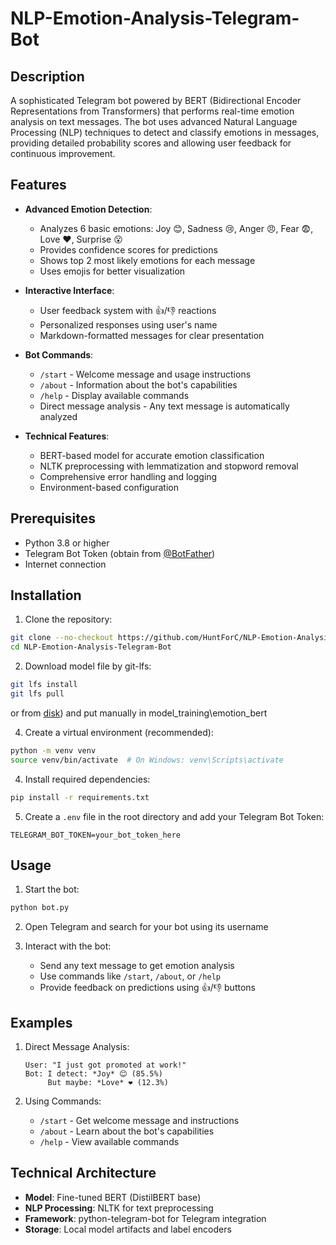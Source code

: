 # NLP-Emotion-Analysis-Telegram-Bot

## Description

A sophisticated Telegram bot powered by BERT (Bidirectional Encoder Representations from Transformers) that performs real-time emotion analysis on text messages. The bot uses advanced Natural Language Processing (NLP) techniques to detect and classify emotions in messages, providing detailed probability scores and allowing user feedback for continuous improvement.

## Features

- **Advanced Emotion Detection**:

  - Analyzes 6 basic emotions: Joy 😊, Sadness 😢, Anger 😠, Fear 😨, Love ❤️, Surprise 😮
  - Provides confidence scores for predictions
  - Shows top 2 most likely emotions for each message
  - Uses emojis for better visualization

- **Interactive Interface**:

  - User feedback system with 👍/👎 reactions
  - Personalized responses using user's name
  - Markdown-formatted messages for clear presentation

- **Bot Commands**:

  - `/start` - Welcome message and usage instructions
  - `/about` - Information about the bot's capabilities
  - `/help` - Display available commands
  - Direct message analysis - Any text message is automatically analyzed

- **Technical Features**:
  - BERT-based model for accurate emotion classification
  - NLTK preprocessing with lemmatization and stopword removal
  - Comprehensive error handling and logging
  - Environment-based configuration

## Prerequisites

- Python 3.8 or higher
- Telegram Bot Token (obtain from [@BotFather](https://t.me/botfather))
- Internet connection

## Installation

1. Clone the repository:

```bash
git clone --no-checkout https://github.com/HuntForC/NLP-Emotion-Analysis-Telegram-Bot.git
cd NLP-Emotion-Analysis-Telegram-Bot
```

2. Download model file by git-lfs:

```bash
git lfs install
git lfs pull
```

or from [disk](https://disk.yandex.ru/d/JbCf3H2o0gfmNg)) and put manually in model_training\emotion_bert

4. Create a virtual environment (recommended):

```bash
python -m venv venv
source venv/bin/activate  # On Windows: venv\Scripts\activate
```

4. Install required dependencies:

```bash
pip install -r requirements.txt
```

5. Create a `.env` file in the root directory and add your Telegram Bot Token:

```
TELEGRAM_BOT_TOKEN=your_bot_token_here
```

## Usage

1. Start the bot:

```bash
python bot.py
```

2. Open Telegram and search for your bot using its username

3. Interact with the bot:
   - Send any text message to get emotion analysis
   - Use commands like `/start`, `/about`, or `/help`
   - Provide feedback on predictions using 👍/👎 buttons

## Examples

1. Direct Message Analysis:

   ```
   User: "I just got promoted at work!"
   Bot: I detect: *Joy* 😊 (85.5%)
        But maybe: *Love* ❤️ (12.3%)
   ```

2. Using Commands:
   - `/start` - Get welcome message and instructions
   - `/about` - Learn about the bot's capabilities
   - `/help` - View available commands

## Technical Architecture

- **Model**: Fine-tuned BERT (DistilBERT base)
- **NLP Processing**: NLTK for text preprocessing
- **Framework**: python-telegram-bot for Telegram integration
- **Storage**: Local model artifacts and label encoders
